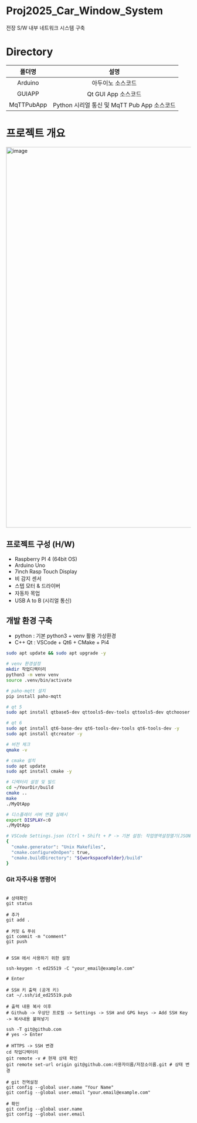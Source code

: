 # Proj2025_Car_Window_System
전장 S/W 내부 네트워크 시스템 구축

# Directory

|폴더명|설명|
|:--:|:--:|
|Arduino|아두이노 소스코드|
|GUIAPP|Qt GUI App 소스코드|
|MqTTPubApp|Python 시리얼 통신 및 MqTT Pub App 소스코드|


# 프로젝트 개요
<img width="1715" height="1037" alt="image" src="https://github.com/user-attachments/assets/7fb0bd89-5bc2-4af2-8d71-f4545f968cac" />

## 프로젝트 구성 (H/W)

- Raspberry PI 4 (64bit OS)
- Arduino Uno
- 7inch Rasp Touch Display
- 비 감지 센서
- 스텝 모터 & 드라이버
- 자동차 목업
- USB A to B (시리얼 통신)


## 개발 환경 구축

- python : 기본 python3 + venv 활용 가상환경
- C++ Qt : VSCode + Qt6 + CMake + Pi4

```bash
sudo apt update && sudo apt upgrade -y

# venv 환경설정
mkdir 작업디렉터리
python3 -m venv venv
source .venv/bin/activate

# paho-mqtt 설치
pip install paho-mqtt

# qt 5
sudo apt install qtbase5-dev qttools5-dev-tools qttools5-dev qtchooser -y

# qt 6
sudo apt install qt6-base-dev qt6-tools-dev-tools qt6-tools-dev -y
sudo apt install qtcreator -y

# 버전 체크
qmake -v

# cmake 설치
sudo apt update
sudo apt install cmake -y

# 디렉터리 설정 및 빌드
cd ~/YourDir/build
cmake ..
make
./MyQtApp

# 디스플레이 서버 연결 실패시
export DISPLAY=:0
./MyQtApp

# VSCode Settings.json (Ctrl + Shift + P -> 기본 설정: 작업영역설정열기(JSON))
{
  "cmake.generator": "Unix Makefiles",
  "cmake.configureOnOpen": true,
  "cmake.buildDirectory": "${workspaceFolder}/build"
}

```
  

### Git 자주사용 명령어

```

# 상태확인
git status

# 추가
git add .

# 커밋 & 푸쉬
git commit -m "comment"
git push


# SSH 에서 사용하기 위한 설정

ssh-keygen -t ed25519 -C "your_email@example.com"

# Enter

# SSH 키 출력 (공개 키)
cat ~/.ssh/id_ed25519.pub

# 출력 내용 복사 이후
# Github -> 우상단 프로필 -> Settings -> SSH and GPG keys -> Add SSH Key -> 복사내용 붙혀넣기

ssh -T git@github.com
# yes -> Enter

# HTTPS -> SSH 변경
cd 작업디렉터리
git remote -v # 현재 상태 확인
git remote set-url origin git@github.com:사용자이름/저장소이름.git # 상태 변경

# git 전역설정
git config --global user.name "Your Name"
git config --global user.email "your.email@example.com"

# 확인
git config --global user.name
git config --global user.email

```